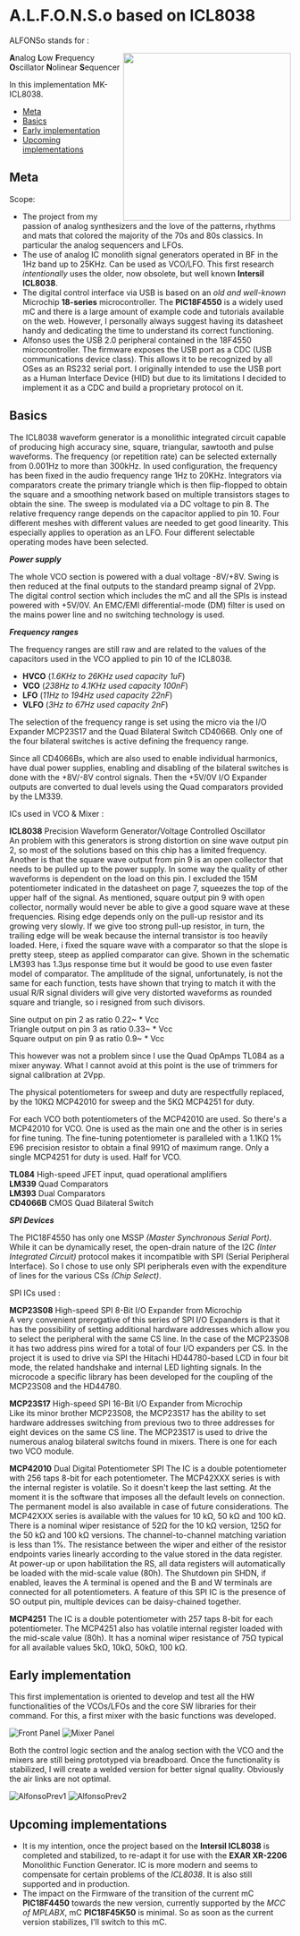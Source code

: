 # A.L.F.O.N.S.o based on ICL8038

ALFONSo stands for :

<p align="right">
    <img align="right" width="300px"src="https://user-images.githubusercontent.com/122873753/222533968-67c840fd-441d-4f12-a997-181fa5d1333d.png">
</p>

**A**nalog
**L**ow 
**F**requency 
**O**scillator 
**N**olinear 
**S**equencer

In this implementation MK-ICL8038.

- [Meta](#meta)
- [Basics](#basics)
- [Early implementation](#early-implementation)
- [Upcoming implementations](#upcoming-implementations)

## Meta

Scope:

- The project from my passion of analog synthesizers and the love of the patterns, rhythms and mats that colored the majority of the 70s and 80s classics. In particular the analog sequencers and LFOs.
- The use of analog IC monolith signal generators operated in BF in the 1Hz band up to 25KHz. Can be used as VCO/LFO. This first research *intentionally* uses the older, now obsolete, but well known **Intersil ICL8038**.
- The digital control interface via USB is based on an *old and well-known* Microchip **18-series** microcontroller. The **PIC18F4550** is a widely used mC and there is a large amount of example code and tutorials available on the web.
  However, I personally always suggest having its datasheet handy and dedicating the time to understand its correct functioning.
- Alfonso uses the USB 2.0 peripheral contained in the 18F4550 microcontroller. The firmware exposes the USB port as a CDC (USB communications device class). This allows it to be recognized by all OSes as an RS232 serial port.
  I originally intended to use the USB port as a Human Interface Device (HID) but due to its limitations I decided to implement it as a CDC and build a proprietary protocol on it.
  
## Basics

The ICL8038 waveform generator is a monolithic integrated circuit capable of producing high accuracy sine, square, triangular, sawtooth and pulse waveforms. The frequency (or repetition rate) can be selected externally from 0.001Hz to more than 300kHz.
In used configuration, the frequency has been fixed in the audio frequency range 1Hz to 20KHz. Integrators via comparators create the primary triangle which is then flip-flopped to obtain the square and a smoothing network based on multiple transistors stages to obtain the sine.
The sweep is modulated via a DC voltage to pin 8. The relative frequency range depends on the capacitor applied to pin 10.
Four different meshes with different values are needed to get good linearity. This especially applies to operation as an LFO. Four different selectable operating modes have been selected.

***Power supply***

The whole VCO section is powered with a dual voltage -8V/+8V. Swing is then reduced at the final outputs to the standard preamp signal of 2Vpp.
The digital control section which includes the mC and all the SPIs is instead powered with +5V/0V.
An EMC/EMI differential-mode (DM) filter is used on the mains power line and no switching technology is used.

***Frequency ranges***

The frequency ranges are still raw and are related to the values of the capacitors used in the VCO applied to pin 10 of the ICL8038.

- **HVCO** (*1.6KHz to 26KHz used capacity 1uF*)
- **VCO** (*238Hz to 4.1KHz used capacity 100nF*)
- **LFO** (*11Hz to 194Hz used capacity 22nF*)
- **VLFO** (*3Hz to 67Hz used capacity 2nF*)

The selection of the frequency range is set using the micro via the I/O Expander MCP23S17 and the Quad Bilateral Switch CD4066B.
Only one of the four bilateral switches is active defining the frequency range.

Since all CD4066Bs, which are also used to enable individual harmonics, have dual power supplies, enabling and disabling of the bilateral switches is done with the +8V/-8V control signals. Then the +5V/0V I/O Expander outputs are converted to dual levels using the Quad comparators provided by the LM339.

ICs used in VCO & Mixer :

**ICL8038** Precision Waveform Generator/Voltage Controlled Oscillator<BR>
An problem with this generators is strong distortion on sine wave output pin 2, so most of the solutions based on this chip has a limited frequency.
Another is that the square wave output from pin 9 is an open collector that needs to be pulled up to the power supply. In some way the quality of other waveforms is dependent on the load on this pin. I excluded the 15M potentiometer indicated in the datasheet on page 7, squeezes the top of the upper half of the signal.
As mentioned, square output pin 9 with open collector, normally would never be able to give a good square wave at these frequencies. Rising edge depends only on the pull-up resistor and its growing very slowly. If we give too strong pull-up resistor, in turn, the trailing edge will be weak because the internal transistor is too heavily loaded. 
Here, i fixed the square wave with a comparator so that the slope is pretty steep, steep as applied comparator can give. Shown in the schematic LM393 has 1.3μs response time but it would be good to use even faster model of comparator.
The amplitude of the signal, unfortunately, is not the same for each function, tests have shown that trying to match it with the usual R/R signal dividers will give very distorted waveforms as rounded square and triangle, so i resigned from such divisors.

Sine output on pin 2 as ratio 0.22~ * Vcc<BR>
Triangle output on pin 3 as ratio 0.33~ * Vcc<BR>
Square output on pin 9 as ratio 0.9~ * Vcc<BR>

This however was not a problem since I use the Quad OpAmps TL084 as a mixer anyway. What I cannot avoid at this point is the use of trimmers for signal calibration at 2Vpp.

The physical potentiometers for sweep and duty are respectfully replaced, by the 10KΩ MCP42010 for sweep and the 5KΩ MCP4251 for duty.

For each VCO both potentiometers of the MCP42010 are used. So there's a MCP42010 for VCO. One is used as the main one and the other is in series for fine tuning. The fine-tuning potentiometer is paralleled with a 1.1KΩ 1% E96 precision resistor to obtain a final 991Ω of maximum range. Only a single MCP4251 for duty is used. Half for VCO.

**TL084** High-speed JFET input, quad operational amplifiers<BR>
**LM339** Quad Comparators<BR>
**LM393** Dual Comparators<BR>
**CD4066B** CMOS Quad Bilateral Switch<BR>

***SPI Devices***

The PIC18F4550 has only one MSSP *(Master Synchronous Serial Port)*. While it can be dynamically reset, the open-drain nature of the I2C *(Inter Integrated Circuit)* protocol makes it incompatible with SPI (Serial Peripheral Interface).
So I chose to use only SPI peripherals even with the expenditure of lines for the various CSs *(Chip Select)*.

SPI ICs used :

**MCP23S08** High-speed SPI 8-Bit I/O Expander from Microchip<BR>
A very convenient prerogative of this series of SPI I/O Expanders is that it has the possibility of setting additional hardware addresses which allow you to select the peripheral with the same CS line.
In the case of the MCP23S08 it has two address pins wired for a total of four I/O expanders per CS.
In the project it is used to drive via SPI the Hitachi HD44780-based LCD in four bit mode, the related handshake and internal LED lighting signals.
In the microcode a specific library has been developed for the coupling of the MCP23S08 and the HD44780.

**MCP23S17** High-speed SPI 16-Bit I/O Expander from Microchip<BR>
Like its minor brother MCP23S08, the MCP23S17 has the ability to set hardware addresses switching from previous two to three addresses for eight devices on the same CS line.
The MCP23S17 is used to drive the numerous analog bilateral switchs found in mixers. There is one for each two VCO module.
    
**MCP42010** Dual Digital Potentiometer SPI
The IC is a double potentiometer with 256 taps 8-bit for each potentiometer. The MCP42XXX series is with the internal register is volatile. So it doesn't keep the last setting. At the moment it is the software that imposes all the default levels on connection. The permanent model is also available in case of future considerations.
The MCP42XXX series is available with the values for 10 kΩ, 50 kΩ and 100 kΩ. There is a nominal wiper resistance of 52Ω for the 10 kΩ version, 125Ω for the 50 kΩ and 100 kΩ versions. The channel-to-channel matching variation is less than 1%. The resistance between the wiper and either of the resistor endpoints varies linearly according to the value stored in the data register. At power-up or upon habilitation the RS, all data registers will automatically be loaded with the mid-scale value (80h). The Shutdown pin SHDN, if enabled, leaves the A terminal is opened and the B and W terminals are connected for all potentiometers.
A feature of this SPI IC is the presence of SO output pin, multiple devices can be daisy-chained together.
    
**MCP4251**
The IC is a double potentiometer with 257 taps 8-bit for each potentiometer. The MCP4251 also has volatile internal register loaded with the mid-scale value (80h).
It has a nominal wiper resistance of 75Ω typical for all available values 5kΩ, 10kΩ, 50kΩ, 100 kΩ.

## Early implementation

This first implementation is oriented to develop and test all the HW functionalities of the VCOs/LFOs and the core SW libraries for their command.
For this, a first mixer with the basic functions was developed.

![Front Panel](https://user-images.githubusercontent.com/122873753/222146686-99d1909f-2db3-43aa-8f50-f5286ce944ac.png)
![Mixer Panel](https://user-images.githubusercontent.com/122873753/222147808-f85e7260-d6f0-4ed8-a101-276cef76ffd2.png)

Both the control logic section and the analog section with the VCO and the mixers are still being prototyped via breadboard.
Once the functionality is stabilized, I will create a welded version for better signal quality. Obviously the air links are not optimal.

![AlfonsoPrev1](https://user-images.githubusercontent.com/122873753/214313627-f87d06cf-55e3-4104-a56d-350e2fd5c412.jpg)
![AlfonsoPrev2](https://user-images.githubusercontent.com/122873753/214313670-8de575b0-895b-4a02-b9fe-d2fca62c175e.jpg)

## Upcoming implementations

- It is my intention, once the project based on the **Intersil ICL8038** is completed and stabilized, to re-adapt it for use with the **EXAR XR-2206** Monolithic Function Generator.
  IC is more modern and seems to compensate for certain problems of the *ICL8038*. It is also still supported and in production.
- The impact on the Firmware of the transition of the current mC **PIC18F4450** towards the new version, currently supported by the *MCC of MPLABX*, mC **PIC18F45K50** is minimal.
  So as soon as the current version stabilizes, I'll switch to this mC.
